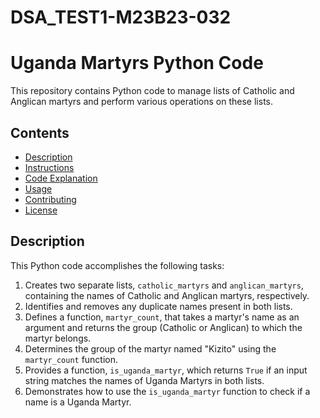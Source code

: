 # DSA_TEST1-M23B23-032
# Uganda Martyrs Python Code

This repository contains Python code to manage lists of Catholic and Anglican martyrs and perform various operations on these lists.

## Contents

- [Description](#description)
- [Instructions](#instructions)
- [Code Explanation](#code-explanation)
- [Usage](#usage)
- [Contributing](#contributing)
- [License](#license)

## Description

This Python code accomplishes the following tasks:

1. Creates two separate lists, `catholic_martyrs` and `anglican_martyrs`, containing the names of Catholic and Anglican martyrs, respectively.
2. Identifies and removes any duplicate names present in both lists.
3. Defines a function, `martyr_count`, that takes a martyr's name as an argument and returns the group (Catholic or Anglican) to which the martyr belongs.
4. Determines the group of the martyr named "Kizito" using the `martyr_count` function.
5. Provides a function, `is_uganda_martyr`, which returns `True` if an input string matches the names of Uganda Martyrs in both lists.
6. Demonstrates how to use the `is_uganda_martyr` function to check if a name is a Uganda Martyr.
